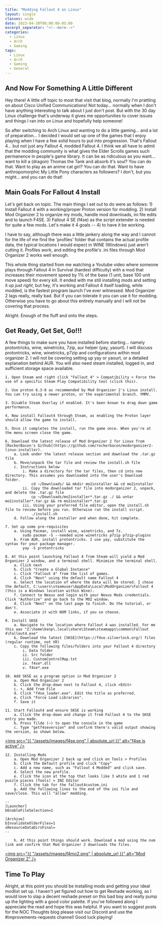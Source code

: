 ```yaml
---
title: "Modding Fallout 4 on Linux"
layout: single
classes: wide
date: 2023-04-30T08:00:00-05:00
excerpt_separator: "<!--more-->"
categories:
  - Linux
  - Arch
  - Gaming
tags:
  - Linux
  - Arch
  - Gaming
  - General
---
```


## And Now For Something A Little Different

Hey there! A little off topic to most that visit that blog, normally I'm prattling on about Cisco Unified Communications! Not today...<!--more--> normally when I don't have anything interesting to talk about I just don't post. But with the 30 day Linux challenge that's underway it gives me opportunities to cover issues and things I ran into on Linux and hopefully help someone!

So after switching to Arch Linux and wanting to do a little gaming... and a lot of preparation... I decided I would set up one of the games that I enjoy playing when I have a few solid hours to put into progression. That's Fallout 4... but not just any Fallout 4, modded Fallout 4. I think we all have to admit that the modding community is what gives the Elder Scrolls games such permanence in people's game library. It can be as ridiculous as you want... want to kill a (dragon) Thomas the Tank and absorb it's soul? You can do that. Want to play as an anime cat girl? You can do that. Want to have anthropomorphic My Little Pony characters as followers? I don't, but you might... and you can do that!


## Main Goals For Fallout 4 Install

Let's get back on topic. The main things I set out to do were as follows: 1) Install Fallout 4 with a working/proper Proton version for modding. 2) Install Mod Organizer 2 to organize my mods, handle mod downloads, ini file edits and to launch F4SE. 3) Fallout 4 SE (f4se) as the script extender is needed for quite a few mods. Let's make it 4 goals -- 4) to have it be working.

I have to say, although there was a little jankery along the way and I cannot for the life of me find the 'profiles' folder that contains the actual profile data, the typical locations I would expect in WINE (Windows) just aren't cutting it. Profiles work, and editing the profile's .ini files through Mod Organizer 2 works well enough.

This whole thing started from me watching a Youtube video where someone plays through Fallout 4 in Survival (hardest difficulty) with a mod that increases their movement speed by 1% of the base (1 unit, base 100 unit move speed) for every kill. It ended with me still installing mods and setting it up *just right*, but hey, it's working and Fallout 4 itself loading, while modded, is the fastest program launch I've ever witnessed. Mod Organizer 2 lags really, really bad. But if you can tolerate it you can use it for modding. Otherwise you have to go about this entirely manually and I will not be covering that process.

Alright. Enough of the fluff and onto the steps.

## Get Ready, Get Set, Go!!!

A few things to make sure you have installed before starting... namely protontricks, wine, winetricks, 7zip, aur helper (yay, yaourt). I will discuss protontricks, wine, winetricks, p7zip and configurations within mod organizer 2. I will not be covering setting up yay or yaourt, or a detailed explanation behind AUR. You will also need steam installed, logged in, and sufficient storage space available.

```
1. Open Steam and right click "Fallout 4" > Compatibility > Force the use of a specific Steam Play Compatibility tool (click this).

2. Use proton 6.3-8 as recommended by Mod Organizer 2's Linux install. You can try using a newer proton, or the experimental branch. YMMV.

3. Disable Steam Overlay if enabled. It's been known to drag down game performance.

4. Now install Fallout4 through Steam, as enabling the Proton layer should allow the game to install.

5. Once it completes the install, run the game once. When you're at the menu screen close the game.

6. Download the latest release of Mod Organizer 2 for Linux from [RockerBacon's Github](https://github.com/rockerbacon/modorganizer2-linux-installer).
    a. Look under the latest release section and download the .tar.gz file
    b. Move/unpack the tar file and review the install.sh file
    c. Instructions below
        i. Make a directory for the tar files, then cd into new directory. This assumes you downloaded into the user's Download folder.
            cd ~/Downloads/ && mkdir mo2installer && cd mo2installer
        ii. Copy the downloaded tar file into modorganizer 2, unpack, and delete the .tar.gz file
            cp ~/Downloads/mo2installer*.tar.gz ./ && untar mo2installer*.tar.gz && rm mo2installer*.tar.gz
        iii. Using your preferred file editor, open the install.sh file to review before you run. Otherwise run the install script.
            ./install.sh
    d. Follow along the installer and when done, hit complete.
    
7. Set up some pre-requisites
    a. Using Pacman, install wine, winetricks, and 7z.
        sudo pacman -S --needed wine winetricks p7zip p7zip-plugins
    b. From AUR, install protontricks. I use yay, substitute the syntax for your package manager.
        yay -S protontricks
        
8. At this point launching Fallout 4 from Steam will yield a Mod Organizer 2 window, and a terminal shell. Minimize the terminal shell.
    a. Click next
    b. Click "Create a Global Instance"
    c. Click "Fallout 4" from the list of games.
    d. Click "Next" using the default name Fallout 4
    e. Select the location of where the data will be stored. I chose the default, C:\users\steamuser\AppData\Local\ModOrganizer\Fallout 4 (this is a Windows location within Wine).
    f. Connect to Nexus and login with your Nexus Mods credentials. Click "Authorize" and go back to the MO2 window.
    d. Click "Next" on the last page to finish. Do the tutorial, or don't.
    e. Associate it with NXM links, if you so choose.
    
9. Install SKSE
    a. Navigate to the location where Fallout 4 was installed. For me this was "Z:\home\kenp\.local\share\Steam\steamapps\common\Fallout 4\Fallout4.exe"
    b. Download the latest [SKSE](https://f4se.silverlock.org/) files (regular runtime, not VR)
    c. Copy the following files/folders into your Fallout 4 directory
        i. Data folder
        ii. Src folder
        iii. CustomControlMap.txt
        iv. f4se*.dll
        v. f4se*.exe

10. Add SKSE as a program option in Mod Organizer 2
    a. Open Mod Organizer 2
    b. Click the drop-down next to Fallout 4, click <Edit>
    c. +, Add from File
    d. Click "f4se_loader.exe". Edit the title as preferred.
    e. Click "Force Load Libraries".
    f. Save it
    
11. Start Fallout4 and ensure SKSE is working
    a. Click the drop-down and change it from Fallout 4 to the SKSE entry you made. 
    b. Press Tilde (~) to open the console in the game
    c. Type "getf4seversion" and confirm there's valid output showing the version, as shown below.
```
    
<a href="#" class="image main"><img src="{{ "/assets/images/f4se.png" | absolute_url }}" alt="f4se is active" /></a>

```
12. Installing Mods
    a. Open Mod Organizer 2 back up and click on Tools > Profiles
    b. Click the Default profile and click "Copy"
    c. Add a new name, such as "Fallout 4 Modded" and click save.
    d. Select the new profile.
    e. Click the icon at the top that looks like 3 white and 1 red puzzle pieces (Tools) > INI Editor
    f. Click the tab for the fallout4custom.ini
    g. Add the following lines to the end of the ini file and save/close. This will "allow" modding.

--
[Launcher]
bEnableFileSelection=1

[Archive]
bInvalidateOlderFiles=1
sResourceDataDirsFinal=
--

    h. At this point things should work. Download a mod using the nxm link and confirm that Mod Organizer 2 downloads the files.
```

<a href="#" class="image main"><img src="{{ "/assets/images/f4mo2.png" | absolute_url }}" alt="Mod Organizer 2" /></a>
    
## Time To Play

Alright, at this point you should be installing mods and getting your ideal modlist set up. I haven't yet figured out how to get Reshade working, as I would love to slap a decent reshade preset on this bad boy and really pump up the lighting with a good color palette. If you've followed along I appreciate the read and hope this was helpful. If you want to suggest posts for the NOC Thoughts blog please visit our Discord and use the #improvements-requests channel! Good luck playing!